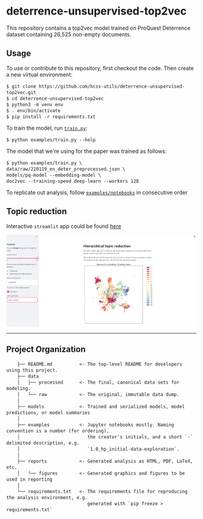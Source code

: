 # deterrence-unsupervised-top2vec

This repository contains a top2vec model trained on 
ProQuest Deterrence dataset containing 26,525 non-empty documents.


## Usage

To use or contribute to this repository, first checkout the code. 
Then create a new virtual environment:

```console
$ git clone https://github.com/hcss-utils/deterrence-unsupervised-top2vec.git
$ cd deterrence-unsupervised-top2vec
$ python3 -m venv env
$ . env/bin/activate
$ pip install -r requirements.txt
```

To train the model, run [`train.py`](examples/train.py): 

```console
$ python examples/train.py --help
```

The model that we're using for the paper was trained as follows:
```console
$ python examples/train.py \
data/raw/210119_en_deter_preprocessed.json \
models/pq-model --embedding-model \
doc2vec --training-speed deep-learn --workers 128
```

To replicate out analysis, follow [`examples/notebooks`](examples/) in consecutive order

## Topic reduction

Interactive `streamlit` app could be found [here](https://github.com/hcss-utils/streamlit-topic-reduction)

![alt text](https://raw.githubusercontent.com/hcss-utils/streamlit-topic-reduction/main/data/example_topic-numbers.png)

---

## Project Organization
```console
    ├── README.md          <- The top-level README for developers using this project.
    ├── data
    │   ├── processed      <- The final, canonical data sets for modeling.
    │   └── raw            <- The original, immutable data dump.
    │
    ├── models             <- Trained and serialized models, model predictions, or model summaries
    │
    ├── examples           <- Jupyter notebooks mostly. Naming convention is a number (for ordering),
    │                         the creator's initials, and a short `-` delimited description, e.g.
    │                         `1.0_hp_initial-data-exploration`.
    │
    ├── reports            <- Generated analysis as HTML, PDF, LaTeX, etc.
    │   └── figures        <- Generated graphics and figures to be used in reporting
    │
    └── requirements.txt   <- The requirements file for reproducing the analysis environment, e.g.
                              generated with `pip freeze > requirements.txt`
```